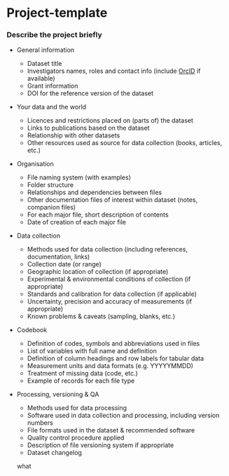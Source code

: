 # Project-template

###  Describe the project briefly

-   General information
    -   Dataset title
    -   Investigators names, roles and contact info (include [OrcID](http://libguides.graduateinstitute.ch/metrics/orcid) if available)
    -   Grant information
    -   DOI for the reference version of the dataset
-   Your data and the world
    -   Licences and restrictions placed on (parts of) the dataset
    -   Links to publications based on the dataset
    -   Relationship with other datasets
    -   Other resources used as source for data collection (books, articles, etc.)
-   Organisation
    -   File naming system (with examples)
    -   Folder structure
    -   Relationships and dependencies between files
    -   Other documentation files of interest within dataset (notes, companion files)
    -   For each major file, short description of contents
    -   Date of creation of each major file
-   Data collection
    -   Methods used for data collection (including references, documentation, links)
    -   Collection date (or range)
    -   Geographic location of collection (if appropriate)
    -   Experimental & environmental conditions of collection (if appropriate)
    -   Standards and calibration for data collection (if applicable)
    -   Uncertainty, precision and accuracy of measurements (if appropriate)
    -   Known problems & caveats (sampling, blanks, etc.)
-   Codebook
    -   Definition of codes, symbols and abbreviations used in files
    -   List of variables with full name and definition
    -   Definition of column headings and row labels for tabular data
    -   Measurement units and data formats (e.g. YYYYYMMDD)
    -   Treatment of missing data (code, etc.)
    -   Example of records for each file type
-   Processing, versioning & QA
    -   Methods used for data processing
    -   Software used in data collection and processing, including version numbers
    -   File formats used in the dataset & recommended software
    -   Quality control procedure applied
    -   Description of file versioning system if appropriate
    -   Dataset changelog

    what
